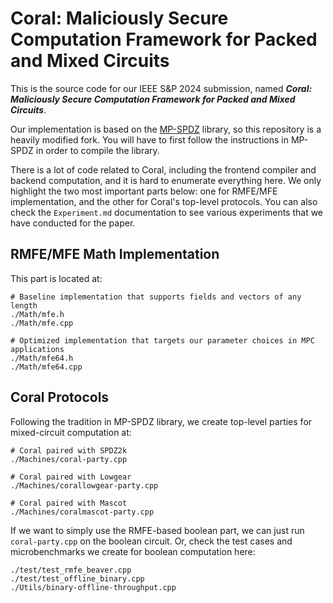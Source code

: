 # Coral: Maliciously Secure Computation Framework for Packed and Mixed Circuits

This is the source code for our IEEE S&P 2024 submission, named ***Coral: Maliciously Secure Computation Framework for Packed and Mixed Circuits***.

Our implementation is based on the [MP-SPDZ](https://github.com/data61/MP-SPDZ/) library, so this repository is a heavily modified fork. You will have to first follow the instructions in MP-SPDZ in order to compile the library.

There is a lot of code related to Coral, including the frontend compiler and backend computation, and it is hard to enumerate everything here. We only highlight the two most important parts below: one for RMFE/MFE implementation, and the other for Coral's top-level protocols. You can also check the `Experiment.md` documentation to see various experiments that we have conducted for the paper.

## RMFE/MFE Math Implementation
This part is located at:
```
# Baseline implementation that supports fields and vectors of any length
./Math/mfe.h
./Math/mfe.cpp

# Optimized implementation that targets our parameter choices in MPC applications
./Math/mfe64.h
./Math/mfe64.cpp
```

## Coral Protocols
Following the tradition in MP-SPDZ library, we create top-level parties for mixed-circuit computation at:
```
# Coral paired with SPDZ2k
./Machines/coral-party.cpp

# Coral paired with Lowgear
./Machines/corallowgear-party.cpp

# Coral paired with Mascot
./Machines/coralmascot-party.cpp
```

If we want to simply use the RMFE-based boolean part, we can just run `coral-party.cpp` on the boolean circuit. Or, check the test cases and microbenchmarks we create for boolean computation here:
```
./test/test_rmfe_beaver.cpp
./test/test_offline_binary.cpp
./Utils/binary-offline-throughput.cpp
```